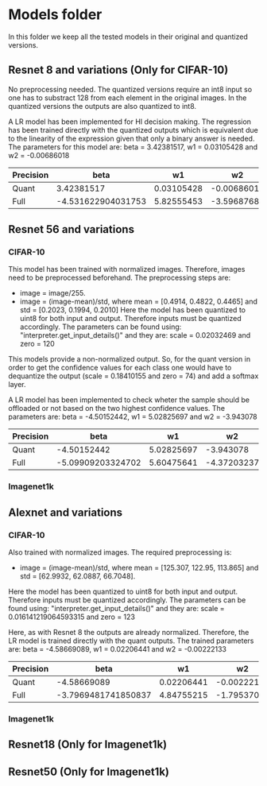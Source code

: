 # Models folder
In this folder we keep all the tested models in their original and quantized versions.

## Resnet 8 and variations (Only for CIFAR-10)
No preprocessing needed. The quantized versions require an int8 input so one has to substract 128 from each element in the original images. In the quantized versions the outputs are also quantized to int8.

A LR model has been implemented for HI decision making. The regression has been trained directly with the quantized outputs which is equivalent due to the linearity of the expression given that only a binary answer is needed. The parameters for this model are: beta = 3.42381517, w1 = 0.03105428 and w2 = -0.00686018

| Precision | beta                | w1         | w2           |
| --------- | ------------------- | ---------- | ------------ |
| Quant     | 3.42381517          | 0.03105428 | \-0.00686018 |
| Full      | \-4.531622904031753 | 5.82555453 | \-3.59687685 |

## Resnet 56 and variations
### CIFAR-10
This model has been trained with normalized images. Therefore, images need to be preprocessed beforehand. The preprocessing steps are:
- image = image/255.
- image = (image-mean)/std, where mean = [0.4914, 0.4822, 0.4465] and std = [0.2023, 0.1994, 0.2010]
Here the model has been quantized to uint8 for both input and output. Therefore inputs must be quantized accordingly. The parameters can be found using: "interpreter.get_input_details()" and they are: scale = 0.02032469 and zero = 120

This models provide a non-normalized output. So, for the quant version in order to get the confidence values for each class one would have to dequantize the output (scale = 0.18410155 and zero = 74) and add a softmax layer. 

A LR model has been implemented to check wheter the sample should be offloaded or not based on the two highest confidence values. The parameters are: beta = -4.50152442, w1 = 5.02825697 and w2 = -3.943078

| Precision | beta                | w1         | w2           |
| --------- | ------------------- | ---------- | ------------ |
| Quant     | \-4.50152442        | 5.02825697 | \-3.943078   |
| Full      | \-5.09909203324702  | 5.60475641 | \-4.37203237 |

### Imagenet1k

## Alexnet and variations
### CIFAR-10
Also trained with normalized images. The required preprocessing is:
- image = (image-mean)/std, where mean = [125.307, 122.95, 113.865] and std = [62.9932, 62.0887, 66.7048].

Here the model has been quantized to uint8 for both input and output. Therefore inputs must be quantized accordingly. The parameters can be found using: "interpreter.get_input_details()" and they are: scale = 0.016141219064593315 and zero = 123

Here, as with Resnet 8 the outputs are already normalized. Therefore, the LR model is trained directly with the quant outputs. The trained parameters are: beta = -4.58669089, w1 = 0.02206441 and w2 = -0.00222133

| Precision | beta                 | w1         | w2           |
| --------- | -------------------- | ---------- | ------------ |
| Quant     | \-4.58669089         | 0.02206441 | \-0.00222133 |
| Full      | \-3.7969481741850837 | 4.84755215 | \-1.79537036 |

### Imagenet1k

## Resnet18 (Only for Imagenet1k)


## Resnet50 (Only for Imagenet1k)
